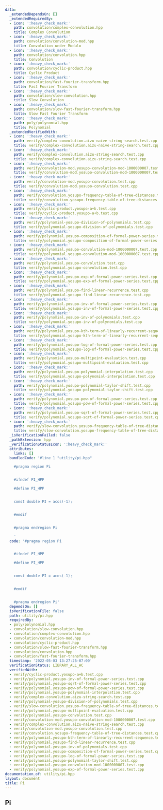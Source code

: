 ```yaml
---
data:
  _extendedDependsOn: []
  _extendedRequiredBy:
  - icon: ':heavy_check_mark:'
    path: convolution/complex-convolution.hpp
    title: Complex Convolution
  - icon: ':heavy_check_mark:'
    path: convolution/convolution-mod.hpp
    title: Convolution under Modulo
  - icon: ':heavy_check_mark:'
    path: convolution/convolution.hpp
    title: Convolution
  - icon: ':heavy_check_mark:'
    path: convolution/cyclic-product.hpp
    title: Cyclic Product
  - icon: ':heavy_check_mark:'
    path: convolution/fast-fourier-transform.hpp
    title: Fast Fourier Transform
  - icon: ':heavy_check_mark:'
    path: convolution/slow-convolution.hpp
    title: Slow Convolution
  - icon: ':heavy_check_mark:'
    path: convolution/slow-fast-fourier-transform.hpp
    title: Slow Fast Fourier Transform
  - icon: ':heavy_check_mark:'
    path: poly/polynomial.hpp
    title: Polynomial
  _extendedVerifiedWith:
  - icon: ':heavy_check_mark:'
    path: verify/complex-convolution.aizu-naive-string-search.test.cpp
    title: verify/complex-convolution.aizu-naive-string-search.test.cpp
  - icon: ':heavy_check_mark:'
    path: verify/complex-convolution.aizu-string-search.test.cpp
    title: verify/complex-convolution.aizu-string-search.test.cpp
  - icon: ':heavy_check_mark:'
    path: verify/convolution-mod.yosupo-convolution-mod-1000000007.test.cpp
    title: verify/convolution-mod.yosupo-convolution-mod-1000000007.test.cpp
  - icon: ':heavy_check_mark:'
    path: verify/convolution-mod.yosupo-convolution.test.cpp
    title: verify/convolution-mod.yosupo-convolution.test.cpp
  - icon: ':heavy_check_mark:'
    path: verify/convolution.yosupo-frequency-table-of-tree-distances.test.cpp
    title: verify/convolution.yosupo-frequency-table-of-tree-distances.test.cpp
  - icon: ':heavy_check_mark:'
    path: verify/cyclic-product.yosupo-a+b.test.cpp
    title: verify/cyclic-product.yosupo-a+b.test.cpp
  - icon: ':heavy_check_mark:'
    path: verify/polynomial-yosupo-division-of-polynomials.test.cpp
    title: verify/polynomial-yosupo-division-of-polynomials.test.cpp
  - icon: ':heavy_check_mark:'
    path: verify/polynomial.yosupo-composition-of-formal-power-series.test.cpp
    title: verify/polynomial.yosupo-composition-of-formal-power-series.test.cpp
  - icon: ':heavy_check_mark:'
    path: verify/polynomial.yosupo-convolution-mod-1000000007.test.cpp
    title: verify/polynomial.yosupo-convolution-mod-1000000007.test.cpp
  - icon: ':heavy_check_mark:'
    path: verify/polynomial.yosupo-convolution.test.cpp
    title: verify/polynomial.yosupo-convolution.test.cpp
  - icon: ':heavy_check_mark:'
    path: verify/polynomial.yosupo-exp-of-formal-power-series.test.cpp
    title: verify/polynomial.yosupo-exp-of-formal-power-series.test.cpp
  - icon: ':heavy_check_mark:'
    path: verify/polynomial.yosupo-find-linear-recurrence.test.cpp
    title: verify/polynomial.yosupo-find-linear-recurrence.test.cpp
  - icon: ':heavy_check_mark:'
    path: verify/polynomial.yosupo-inv-of-formal-power-series.test.cpp
    title: verify/polynomial.yosupo-inv-of-formal-power-series.test.cpp
  - icon: ':heavy_check_mark:'
    path: verify/polynomial.yosupo-inv-of-polynomials.test.cpp
    title: verify/polynomial.yosupo-inv-of-polynomials.test.cpp
  - icon: ':heavy_check_mark:'
    path: verify/polynomial.yosupo-kth-term-of-linearly-recurrent-sequence.test.cpp
    title: verify/polynomial.yosupo-kth-term-of-linearly-recurrent-sequence.test.cpp
  - icon: ':heavy_check_mark:'
    path: verify/polynomial.yosupo-log-of-formal-power-series.test.cpp
    title: verify/polynomial.yosupo-log-of-formal-power-series.test.cpp
  - icon: ':heavy_check_mark:'
    path: verify/polynomial.yosupo-multipoint-evaluation.test.cpp
    title: verify/polynomial.yosupo-multipoint-evaluation.test.cpp
  - icon: ':heavy_check_mark:'
    path: verify/polynomial.yosupo-polynomial-interpolation.test.cpp
    title: verify/polynomial.yosupo-polynomial-interpolation.test.cpp
  - icon: ':heavy_check_mark:'
    path: verify/polynomial.yosupo-polynomial-taylor-shift.test.cpp
    title: verify/polynomial.yosupo-polynomial-taylor-shift.test.cpp
  - icon: ':heavy_check_mark:'
    path: verify/polynomial.yosupo-pow-of-formal-power-series.test.cpp
    title: verify/polynomial.yosupo-pow-of-formal-power-series.test.cpp
  - icon: ':heavy_check_mark:'
    path: verify/polynomial.yosupo-sqrt-of-formal-power-series.test.cpp
    title: verify/polynomial.yosupo-sqrt-of-formal-power-series.test.cpp
  - icon: ':heavy_check_mark:'
    path: verify/slow-convolution.yosupo-frequency-table-of-tree-distances.test.cpp
    title: verify/slow-convolution.yosupo-frequency-table-of-tree-distances.test.cpp
  _isVerificationFailed: false
  _pathExtension: hpp
  _verificationStatusIcon: ':heavy_check_mark:'
  attributes:
    links: []
  bundledCode: '#line 1 "utility/pi.hpp"

    #pragma region Pi


    #ifndef PI_HPP

    #define PI_HPP


    const double PI = acos(-1);


    #endif


    #pragma endregion Pi

    '
  code: '#pragma region Pi


    #ifndef PI_HPP

    #define PI_HPP


    const double PI = acos(-1);


    #endif


    #pragma endregion Pi'
  dependsOn: []
  isVerificationFile: false
  path: utility/pi.hpp
  requiredBy:
  - poly/polynomial.hpp
  - convolution/slow-convolution.hpp
  - convolution/complex-convolution.hpp
  - convolution/convolution-mod.hpp
  - convolution/cyclic-product.hpp
  - convolution/slow-fast-fourier-transform.hpp
  - convolution/convolution.hpp
  - convolution/fast-fourier-transform.hpp
  timestamp: '2022-05-03 13:27:25-07:00'
  verificationStatus: LIBRARY_ALL_AC
  verifiedWith:
  - verify/cyclic-product.yosupo-a+b.test.cpp
  - verify/polynomial.yosupo-inv-of-formal-power-series.test.cpp
  - verify/polynomial.yosupo-sqrt-of-formal-power-series.test.cpp
  - verify/polynomial.yosupo-pow-of-formal-power-series.test.cpp
  - verify/polynomial.yosupo-polynomial-interpolation.test.cpp
  - verify/complex-convolution.aizu-string-search.test.cpp
  - verify/polynomial-yosupo-division-of-polynomials.test.cpp
  - verify/slow-convolution.yosupo-frequency-table-of-tree-distances.test.cpp
  - verify/polynomial.yosupo-multipoint-evaluation.test.cpp
  - verify/polynomial.yosupo-convolution.test.cpp
  - verify/convolution-mod.yosupo-convolution-mod-1000000007.test.cpp
  - verify/complex-convolution.aizu-naive-string-search.test.cpp
  - verify/convolution-mod.yosupo-convolution.test.cpp
  - verify/convolution.yosupo-frequency-table-of-tree-distances.test.cpp
  - verify/polynomial.yosupo-kth-term-of-linearly-recurrent-sequence.test.cpp
  - verify/polynomial.yosupo-find-linear-recurrence.test.cpp
  - verify/polynomial.yosupo-inv-of-polynomials.test.cpp
  - verify/polynomial.yosupo-composition-of-formal-power-series.test.cpp
  - verify/polynomial.yosupo-log-of-formal-power-series.test.cpp
  - verify/polynomial.yosupo-polynomial-taylor-shift.test.cpp
  - verify/polynomial.yosupo-convolution-mod-1000000007.test.cpp
  - verify/polynomial.yosupo-exp-of-formal-power-series.test.cpp
documentation_of: utility/pi.hpp
layout: document
title: Pi
---
```


## Pi